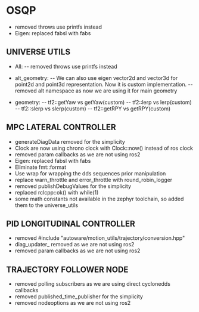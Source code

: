 # OSQP
- removed throws use printfs instead
- Eigen: replaced fabsl with fabs

## UNIVERSE UTILS
- All:
    -- removed throws use printfs instead

- alt_geometry:
    -- We can also use eigen vector2d and  vector3d for point2d and point3d representation.  Now it is custom implementation.
    -- removed alt namespace as now we are using it for main geometry
    
- geometry:
    -- tf2::getYaw vs getYaw(custom)
    -- tf2::lerp vs lerp(custom)
    -- tf2::slerp vs slerp(custom)
    -- tf2::getRPY vs getRPY(custom)

## MPC LATERAL CONTROLLER
- generateDiagData removed for the simplicity
- Clock are now using chrono clock with Clock::now() instead of ros clock
- removed param callbacks as we are not using ros2
- Eigen: replaced fabsl with fabs
- Eliminate fmt::format
- Use wrap for wrapping the dds sequences prior manipulation
- replace warn_throttle and error_throttle with round_robin_logger
- removed publishDebugValues for the simplicity
- replaced rclcpp::ok() with while(1)
- some math constants not available in the zephyr toolchain, so added them to the universe_utils

## PID LONGITUDINAL CONTROLLER
- removed #include "autoware/motion_utils/trajectory/conversion.hpp"
- diag_updater_ removed as we are not using ros2
- removed param callbacks as we are not using ros2

## TRAJECTORY FOLLOWER NODE
- removed polling subscribers as we are using direct cyclonedds callbacks
- removed published_time_publisher for the simplicity
- removed nodeoptions as we are not using ros2

